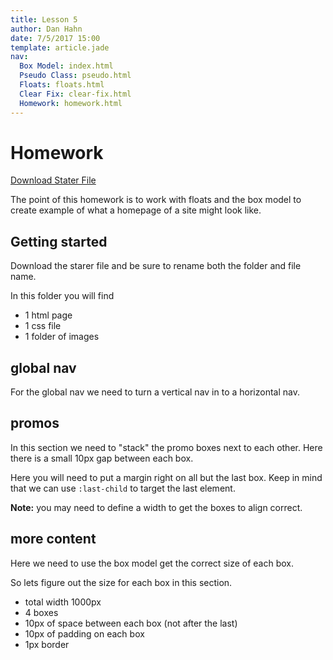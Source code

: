 ```yaml
---
title: Lesson 5
author: Dan Hahn
date: 7/5/2017 15:00
template: article.jade
nav:
  Box Model: index.html
  Pseudo Class: pseudo.html
  Floats: floats.html
  Clear Fix: clear-fix.html
  Homework: homework.html
---
```


# Homework

[Download Stater File](homework6_yourname.zip)

The point of this homework is to work with floats and the box model to create example of what a homepage of a site might look like.

## Getting started

Download the starer file and be sure to rename both the folder and file name.

In this folder you will find

* 1 html page
* 1 css file
* 1 folder of images

## global nav

For the global nav we need to turn a vertical nav in to a horizontal nav.

## promos

In this section we need to "stack" the promo boxes next to each other.  Here there is a small 10px gap between each box.  

Here you will need to put a margin right on all but the last box.  Keep in mind that we can use `:last-child` to target the last element.

**Note:** you may need to define a width to get the boxes to align correct.

## more content

Here we need to use the box model get the correct size of each box.  

So lets figure out the size for each box in this section.  

* total width 1000px
* 4 boxes
* 10px of space between each box (not after the last)
* 10px of padding on each box
* 1px border

<div class="homework-view" data-lesson="lesson6"></div>
